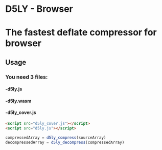 # D5LY - Browser
# The fastest deflate compressor for browser

## Usage 
### You need 3 files:
####	-d5ly.js
####	-d5ly.wasm
####	-d5ly_cover.js

```html
<script src="d5ly_cover.js"></script>
<script src="d5ly.js"></script>
```

```javascript
compressedArray = d5ly_compress(sourceArray)
decompressedArray = d5ly_decompress(compressedArray)
```
